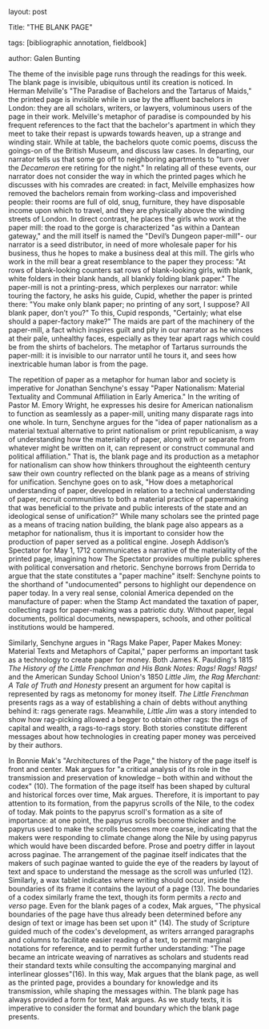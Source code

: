 layout: post

 
Title: "THE BLANK PAGE" 


tags: [bibliographic annotation, fieldbook] 


author: Galen Bunting

The theme of the invisible page runs through the readings for this week. The blank page is invisible, ubiquitous until its creation is noticed. 
In Herman Melville's "The Paradise of Bachelors and the Tartarus of Maids," the printed page is invisible while in use by the affluent bachelors in London: they 
are all scholars, writers, or lawyers, voluminous users of the  page in their work. Melville's metaphor of paradise is compounded by his frequent references to 
the fact that the bachelor's apartment in which they meet to take their repast is upwards towards heaven, up a strange and winding stair. While at table, 
the bachelors quote comic poems, discuss the goings-on of the British Museum, and discuss law cases. In departing, our narrator tells us that some go 
off to neighboring apartments to "turn over the *Decameron* ere retiring for the night." In relating all of these events, our narrator does not consider the 
way in which the printed pages which he discusses with his comrades are created: in fact, Melville emphasizes how removed the bachelors remain from working-class 
and impoverished people: their rooms are full of old, snug, furniture, they have disposable income upon which to travel, and they are physically above the winding 
streets of London. In direct contrast, he places the girls who work at the paper mill: the road to the gorge is characterized "as within a Dantean gateway," and 
the mill itself is named the "Devil’s Dungeon paper-mill"- our narrator is a seed distributor, in need of more wholesale paper for his business, thus he hopes to 
make a business deal at this mill. The girls who work in the mill bear a great resemblance to the paper they process: "At rows of blank-looking counters sat 
rows of blank-looking girls, with blank, white folders in their blank hands, all blankly folding blank paper." The paper-mill is not a printing-press, which 
perplexes our narrator: while touring the factory, he asks his guide, Cupid, whether the paper is printed there: "You make only blank paper; no printing of 
any sort, I suppose? All blank paper, don’t you?" To this, Cupid responds, "Certainly; what else should a paper-factory make?" The maids are part of the machinery 
of the paper-mill, a fact which inspires guilt and pity in our narrator as he winces at their pale, unhealthy faces, especially as they tear apart rags which 
could be from the shirts of bachelors. The metaphor of Tartarus surrounds the paper-mill: it is invisible to our narrator until he tours it, and sees how 
inextricable human labor is from the page. 

The repetition of paper as a metaphor for human labor and society is imperative for Jonathan Senchyne's essay "Paper Nationalism: Material Textuality and 
Communal Affiliation in Early America." In the writing of Pastor M. Emory Wright, he expresses his desire for American nationalism to function as seamlessly as a 
paper-mill, uniting many disparate rags into one whole. In turn, Senchyne argues for the "idea of paper nationalism as a material textual alternative to print 
nationalism or print republicanism, a way of understanding how the materiality of paper, along with or separate from whatever might be written on it, can 
represent or construct communal and political affiliation." That is, the blank page and its production as a metaphor for nationalism can show how 
thinkers throughout the eighteenth century saw their own country reflected on the blank page as a means of striving for unification. Senchyne goes on to ask, 
"How does a metaphorical understanding of paper, developed in relation to a technical understanding of paper, recruit communities to both a material practice 
of papermaking that was beneficial to the private and public interests of the state and an ideological sense of unification?" While many scholars see the printed 
page as a means of tracing nation building, the blank page also appears as a metaphor for nationalism, thus it is important to consider how the 
production of paper served as a political engine. Joseph Addison’s Spectator for May 1, 1712 communicates a narrative of the materiality of the printed page, 
imagining how The Spectator provides multiple public spheres with political conversation and rhetoric. Senchyne borrows from Derrida to argue that the state 
constitutes a "paper machine" itself: Senchyne points to the shorthand of "undocumented" persons to highlight our dependence on paper today. In a very 
real sense, colonial America depended on the manufacture of paper: when the Stamp Act mandated the taxation of paper, collecting rags
for paper-making was a patriotic duty. Without paper, legal documents, political documents, newspapers, schools, and other political institutions would 
be hampered. 

Similarly, Senchyne argues in "Rags Make Paper, Paper Makes Money: Material Texts and Metaphors of Capital," paper performs an important task 
as a technology to create paper for money. Both James K. Paulding's 1815 *The History of the Little Frenchman and His Bank Notes: Rags! Rags! Rags!* and 
the American Sunday School Union's 1850 *Little Jim, the Rag Merchant: A Tale of Truth and Honesty* present an argument for how capital is represented by rags 
as metonomy for money itself. *The Little Frenchman* presents rags as a way of establishing a chain of debts without anything behind it: rags generate rags. 
Meanwhile, *Little Jim* was a story intended to show how rag-picking allowed a begger to obtain other rags: the rags of capital and wealth, a rags-to-rags story. 
Both stories constitute different messages about how technologies in creating paper money was perceived by their authors. 

In Bonnie Mak's "Architectures of the Page," the history of the page itself is front and center. Mak argues for "a critical analysis of its role in the 
transmission and preservation of knowledge – both within and without the codex" (10). The formation of the page itself has been shaped by cultural and historical 
forces over time, Mak argues. Therefore, it is important to pay attention to its formation, from the papyrus scrolls of the Nile, to the codex of today. Mak 
points to the papyrus scroll's formation as a site of importance: at one point, the papyrus scrolls become thicker and the papyrus used to make the scrolls becomes 
more coarse, indicating that the makers were responding to climate change along the Nile by using papyrus which would have been discarded before. Prose and poetry 
differ in layout across paginae. The arrangement of the paginae itself indicates that the makers of such paginae wanted to guide the eye of the readers by layout of 
text and space to understand the message as the scroll was unfurled (12). Similarly, a wax tablet indicates where writing should occur, inside the boundaries of its 
frame it contains the layout of a page (13). The boundaries of a codex similarly frame the text, though its form permits a *recto* and *verso* page. 
Even for the blank pages of a codex, Mak argues, "The physical boundaries of the page have thus already been determined before any design of text or 
image has been set upon it" (14). The study of Scripture guided much of the codex's development, as writers arranged paragraphs and columns to facilitate 
easier reading of a text, to permit marginal notations for reference, and to permit further understanding: "The page became an intricate weaving of narratives 
as scholars and students read their standard texts while consulting the accompanying marginal and interlinear glosses"(16). In this way, Mak argues that the 
blank page, as well as the printed page, provides a boundary for knowledge and its transmission, while shaping the messages within. The blank page has always 
provided a form for text, Mak argues. As we study texts, it is imperative to consider the format and boundary which the blank page presents.  
 



